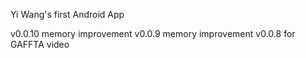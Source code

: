 Yi Wang's first Android App

v0.0.10 memory improvement
v0.0.9 memory improvement
v0.0.8 for GAFFTA video
